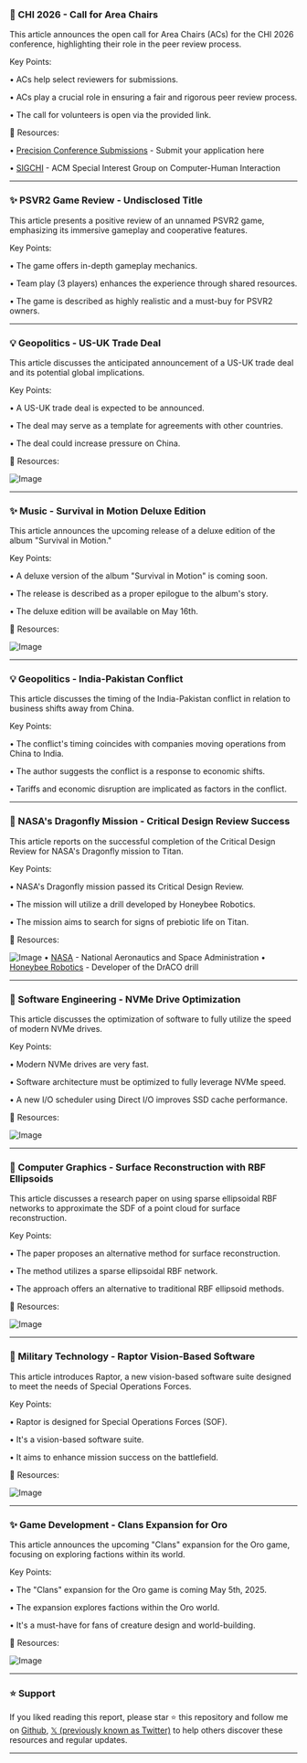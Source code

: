 ### 🤖 CHI 2026 - Call for Area Chairs

This article announces the open call for Area Chairs (ACs) for the CHI 2026 conference, highlighting their role in the peer review process.

Key Points:

• ACs help select reviewers for submissions.

• ACs play a crucial role in ensuring a fair and rigorous peer review process.

•  The call for volunteers is open via the provided link.


🔗 Resources:

• [Precision Conference Submissions](https://new.precisionconference.com/submissions) - Submit your application here

• [SIGCHI](https://x.com/sigchi) -  ACM Special Interest Group on Computer-Human Interaction


---
### ✨ PSVR2 Game Review -  Undisclosed Title

This article presents a positive review of an unnamed PSVR2 game, emphasizing its immersive gameplay and cooperative features.

Key Points:

• The game offers in-depth gameplay mechanics.

•  Team play (3 players) enhances the experience through shared resources.

• The game is described as highly realistic and a must-buy for PSVR2 owners.


---
### 💡 Geopolitics - US-UK Trade Deal

This article discusses the anticipated announcement of a US-UK trade deal and its potential global implications.

Key Points:

• A US-UK trade deal is expected to be announced.

• The deal may serve as a template for agreements with other countries.

• The deal could increase pressure on China.


🔗 Resources:

![Image](https://pbs.twimg.com/media/GqZmevsWcAALDgG?format=jpg&name=small)


---
### ✨ Music - Survival in Motion Deluxe Edition

This article announces the upcoming release of a deluxe edition of the album "Survival in Motion."

Key Points:

• A deluxe version of the album "Survival in Motion" is coming soon.

•  The release is described as a proper epilogue to the album's story.

• The deluxe edition will be available on May 16th.


🔗 Resources:

![Image](https://pbs.twimg.com/media/GqXnxioXoAAsjg8?format=jpg&name=small)


---
### 💡 Geopolitics - India-Pakistan Conflict

This article discusses the timing of the India-Pakistan conflict in relation to business shifts away from China.

Key Points:

• The conflict's timing coincides with companies moving operations from China to India.

• The author suggests the conflict is a response to economic shifts.

• Tariffs and economic disruption are implicated as factors in the conflict.


---
### 🤖 NASA's Dragonfly Mission - Critical Design Review Success

This article reports on the successful completion of the Critical Design Review for NASA's Dragonfly mission to Titan.

Key Points:

• NASA's Dragonfly mission passed its Critical Design Review.

• The mission will utilize a drill developed by Honeybee Robotics.

•  The mission aims to search for signs of prebiotic life on Titan.


🔗 Resources:

![Image](https://pbs.twimg.com/media/GpVInNrbYAAGpbZ?format=jpg&name=small)
• [NASA](https://x.com/NASA) - National Aeronautics and Space Administration
• [Honeybee Robotics](https://x.com/blueorigin) -  Developer of the DrACO drill


---
### 🤖 Software Engineering - NVMe Drive Optimization

This article discusses the optimization of software to fully utilize the speed of modern NVMe drives.

Key Points:

• Modern NVMe drives are very fast.

• Software architecture must be optimized to fully leverage NVMe speed.

• A new I/O scheduler using Direct I/O improves SSD cache performance.


🔗 Resources:

![Image](https://pbs.twimg.com/media/GqS85OmXQAA6W14?format=jpg&name=small)


---
### 🤖 Computer Graphics - Surface Reconstruction with RBF Ellipsoids

This article discusses a research paper on using sparse ellipsoidal RBF networks to approximate the SDF of a point cloud for surface reconstruction.

Key Points:

• The paper proposes an alternative method for surface reconstruction.

•  The method utilizes a sparse ellipsoidal RBF network.

• The approach offers an alternative to traditional RBF ellipsoid methods.


🔗 Resources:

![Image](https://pbs.twimg.com/media/GqURgcVbAAAvRcX?format=jpg&name=small)


---
### 🤖 Military Technology - Raptor Vision-Based Software

This article introduces Raptor, a new vision-based software suite designed to meet the needs of Special Operations Forces.

Key Points:

• Raptor is designed for Special Operations Forces (SOF).

• It's a vision-based software suite.

• It aims to enhance mission success on the battlefield.


🔗 Resources:

![Image](https://pbs.twimg.com/amplify_video_thumb/1919753133434998784/img/0bJsdMlh_ZLc2DJf.jpg)


---
### ✨ Game Development - Clans Expansion for Oro

This article announces the upcoming "Clans" expansion for the Oro game, focusing on exploring factions within its world.

Key Points:

• The "Clans" expansion for the Oro game is coming May 5th, 2025.

• The expansion explores factions within the Oro world.

•  It's a must-have for fans of creature design and world-building.


🔗 Resources:

![Image](https://pbs.twimg.com/media/GqKg6OZWAAAXTh7?format=jpg&name=small)


---

### ⭐️ Support

If you liked reading this report, please star ⭐️ this repository and follow me on [Github](https://github.com/Drix10), [𝕏 (previously known as Twitter)](https://x.com/DRIX_10_) to help others discover these resources and regular updates.

---